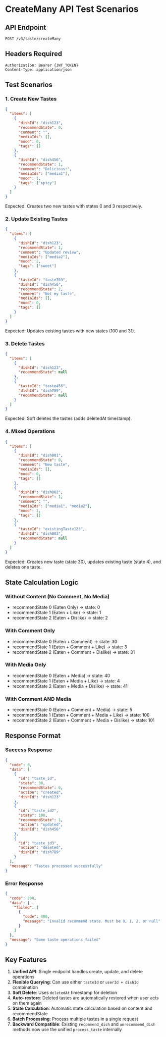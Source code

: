 # CreateMany API Test Scenarios

## API Endpoint
`POST /v3/taste/createMany`

## Headers Required
```
Authorization: Bearer {JWT_TOKEN}
Content-Type: application/json
```

## Test Scenarios

### 1. Create New Tastes
```json
{
  "items": [
    {
      "dishId": "dish123",
      "recommendState": 0,
      "comment": "",
      "mediaIds": [],
      "mood": 0,
      "tags": []
    },
    {
      "dishId": "dish456",
      "recommendState": 1,
      "comment": "Delicious!",
      "mediaIds": ["media1"],
      "mood": 1,
      "tags": ["spicy"]
    }
  ]
}
```
Expected: Creates two new tastes with states 0 and 3 respectively.

### 2. Update Existing Tastes
```json
{
  "items": [
    {
      "dishId": "dish123",
      "recommendState": 1,
      "comment": "Updated review",
      "mediaIds": ["media2"],
      "mood": 2,
      "tags": ["sweet"]
    },
    {
      "tasteId": "taste789",
      "dishId": "dish456",
      "recommendState": 2,
      "comment": "Not my taste",
      "mediaIds": [],
      "mood": 0,
      "tags": []
    }
  ]
}
```
Expected: Updates existing tastes with new states (100 and 31).

### 3. Delete Tastes
```json
{
  "items": [
    {
      "dishId": "dish123",
      "recommendState": null
    },
    {
      "tasteId": "taste456",
      "dishId": "dish789",
      "recommendState": null
    }
  ]
}
```
Expected: Soft deletes the tastes (adds deletedAt timestamp).

### 4. Mixed Operations
```json
{
  "items": [
    {
      "dishId": "dish001",
      "recommendState": 0,
      "comment": "New taste",
      "mediaIds": [],
      "mood": 0,
      "tags": []
    },
    {
      "dishId": "dish002",
      "recommendState": 1,
      "comment": "",
      "mediaIds": ["media1", "media2"],
      "mood": 1,
      "tags": []
    },
    {
      "tasteId": "existingTaste123",
      "dishId": "dish003",
      "recommendState": null
    }
  ]
}
```
Expected: Creates new taste (state 30), updates existing taste (state 4), and deletes one taste.

## State Calculation Logic

### Without Content (No Comment, No Media)
- recommendState 0 (Eaten Only) → state: 0
- recommendState 1 (Eaten + Like) → state: 1
- recommendState 2 (Eaten + Dislike) → state: 2

### With Comment Only
- recommendState 0 (Eaten + Comment) → state: 30
- recommendState 1 (Eaten + Comment + Like) → state: 3
- recommendState 2 (Eaten + Comment + Dislike) → state: 31

### With Media Only
- recommendState 0 (Eaten + Media) → state: 40
- recommendState 1 (Eaten + Media + Like) → state: 4
- recommendState 2 (Eaten + Media + Dislike) → state: 41

### With Comment AND Media
- recommendState 0 (Eaten + Comment + Media) → state: 5
- recommendState 1 (Eaten + Comment + Media + Like) → state: 100
- recommendState 2 (Eaten + Comment + Media + Dislike) → state: 101

## Response Format

### Success Response
```json
{
  "code": 0,
  "data": [
    {
      "id": "taste_id",
      "state": 30,
      "recommendState": 0,
      "action": "created",
      "dishId": "dish123"
    },
    {
      "id": "taste_id2",
      "state": 100,
      "recommendState": 1,
      "action": "updated",
      "dishId": "dish456"
    },
    {
      "id": "taste_id3",
      "action": "deleted",
      "dishId": "dish789"
    }
  ],
  "message": "Tastes processed successfully"
}
```

### Error Response
```json
{
  "code": 200,
  "data": {
    "failed": [
      {
        "code": 400,
        "message": "Invalid recommend state. Must be 0, 1, 2, or null"
      }
    ]
  },
  "message": "Some taste operations failed"
}
```

## Key Features
1. **Unified API**: Single endpoint handles create, update, and delete operations
2. **Flexible Querying**: Can use either `tasteId` or `userId + dishId` combination
3. **Soft Delete**: Uses `deletedAt` timestamp for deletion
4. **Auto-restore**: Deleted tastes are automatically restored when user acts on them again
5. **State Calculation**: Automatic state calculation based on content and recommendState
6. **Batch Processing**: Process multiple tastes in a single request
7. **Backward Compatible**: Existing `recommend_dish` and `unrecommend_dish` methods now use the unified `process_taste` internally